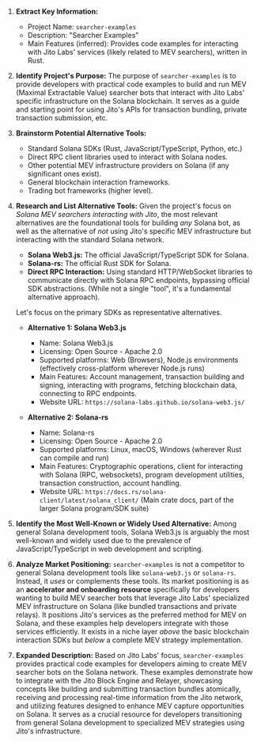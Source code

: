 1.  **Extract Key Information:**
    *   Project Name: `searcher-examples`
    *   Description: "Searcher Examples"
    *   Main Features (inferred): Provides code examples for interacting with Jito Labs' services (likely related to MEV searchers), written in Rust.

2.  **Identify Project's Purpose:** The purpose of `searcher-examples` is to provide developers with practical code examples to build and run MEV (Maximal Extractable Value) searcher bots that interact with Jito Labs' specific infrastructure on the Solana blockchain. It serves as a guide and starting point for using Jito's APIs for transaction bundling, private transaction submission, etc.

3.  **Brainstorm Potential Alternative Tools:**
    *   Standard Solana SDKs (Rust, JavaScript/TypeScript, Python, etc.)
    *   Direct RPC client libraries used to interact with Solana nodes.
    *   Other potential MEV infrastructure providers on Solana (if any significant ones exist).
    *   General blockchain interaction frameworks.
    *   Trading bot frameworks (higher level).

4.  **Research and List Alternative Tools:** Given the project's focus on *Solana MEV searchers interacting with Jito*, the most relevant alternatives are the foundational tools for building *any* Solana bot, as well as the alternative of *not* using Jito's specific MEV infrastructure but interacting with the standard Solana network.
    *   **Solana Web3.js:** The official JavaScript/TypeScript SDK for Solana.
    *   **Solana-rs:** The official Rust SDK for Solana.
    *   **Direct RPC Interaction:** Using standard HTTP/WebSocket libraries to communicate directly with Solana RPC endpoints, bypassing official SDK abstractions. (While not a single "tool", it's a fundamental alternative approach).

    Let's focus on the primary SDKs as representative alternatives.

    *   **Alternative 1: Solana Web3.js**
        *   Name: Solana Web3.js
        *   Licensing: Open Source - Apache 2.0
        *   Supported platforms: Web (Browsers), Node.js environments (effectively cross-platform wherever Node.js runs)
        *   Main Features: Account management, transaction building and signing, interacting with programs, fetching blockchain data, connecting to RPC endpoints.
        *   Website URL: `https://solana-labs.github.io/solana-web3.js/`

    *   **Alternative 2: Solana-rs**
        *   Name: Solana-rs
        *   Licensing: Open Source - Apache 2.0
        *   Supported platforms: Linux, macOS, Windows (wherever Rust can compile and run)
        *   Main Features: Cryptographic operations, client for interacting with Solana (RPC, websockets), program development utilities, transaction construction, account handling.
        *   Website URL: `https://docs.rs/solana-client/latest/solana_client/` (Main crate docs, part of the larger Solana program/SDK suite)

5.  **Identify the Most Well-Known or Widely Used Alternative:** Among general Solana development tools, Solana Web3.js is arguably the most well-known and widely used due to the prevalence of JavaScript/TypeScript in web development and scripting.

6.  **Analyze Market Positioning:** `searcher-examples` is not a competitor to general Solana development tools like `solana-web3.js` or `solana-rs`. Instead, it *uses* or complements these tools. Its market positioning is as an **accelerator and onboarding resource** specifically for developers wanting to build MEV searcher bots that leverage Jito Labs' specialized MEV infrastructure on Solana (like bundled transactions and private relays). It positions Jito's services as the preferred method for MEV on Solana, and these examples help developers integrate with those services efficiently. It exists in a niche layer *above* the basic blockchain interaction SDKs but *below* a complete MEV strategy implementation.

7.  **Expanded Description:** Based on Jito Labs' focus, `searcher-examples` provides practical code examples for developers aiming to create MEV searcher bots on the Solana network. These examples demonstrate how to integrate with the Jito Block Engine and Relayer, showcasing concepts like building and submitting transaction bundles atomically, receiving and processing real-time information from the Jito network, and utilizing features designed to enhance MEV capture opportunities on Solana. It serves as a crucial resource for developers transitioning from general Solana development to specialized MEV strategies using Jito's infrastructure.